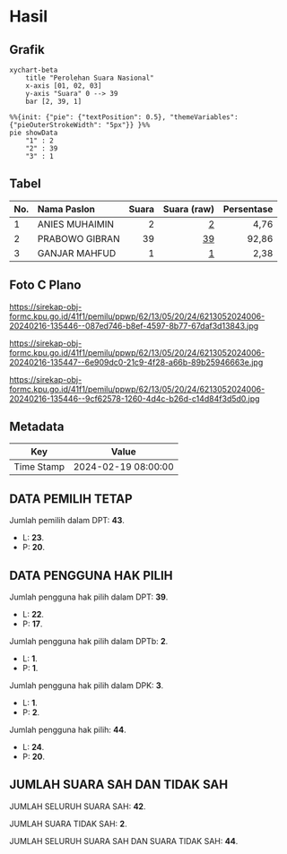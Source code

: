 # Hasil

## Grafik

```mermaid
xychart-beta
    title "Perolehan Suara Nasional"
    x-axis [01, 02, 03]
    y-axis "Suara" 0 --> 39
    bar [2, 39, 1]
```

```mermaid
%%{init: {"pie": {"textPosition": 0.5}, "themeVariables": {"pieOuterStrokeWidth": "5px"}} }%%
pie showData
    "1" : 2
    "2" : 39
    "3" : 1
```

## Tabel

| No. | Nama Paslon    | Suara | Suara (raw) | Persentase |
|:--- |:-------------- | -----:| -----------:| ----------:|
| 1   | ANIES MUHAIMIN | 2     | [2][p-1]    | 4,76       |
| 2   | PRABOWO GIBRAN | 39    | [39][p-2]   | 92,86      |
| 3   | GANJAR MAHFUD  | 1     | [1][p-3]    | 2,38       |


[p-1]: https://github.com/gigit-pemilu/pemilu-2024/blob/main/pilpres/hitung-suara/sub/62-kalimantan-tengah/sub/13-barito-timur/sub/05-dusun-tengah/sub/2024-sumber-garunggung/sub/006-tps/sub/paslon-1.txt
[p-2]: https://github.com/gigit-pemilu/pemilu-2024/blob/main/pilpres/hitung-suara/sub/62-kalimantan-tengah/sub/13-barito-timur/sub/05-dusun-tengah/sub/2024-sumber-garunggung/sub/006-tps/sub/paslon-2.txt
[p-3]: https://github.com/gigit-pemilu/pemilu-2024/blob/main/pilpres/hitung-suara/sub/62-kalimantan-tengah/sub/13-barito-timur/sub/05-dusun-tengah/sub/2024-sumber-garunggung/sub/006-tps/sub/paslon-3.txt

## Foto C Plano

https://sirekap-obj-formc.kpu.go.id/41f1/pemilu/ppwp/62/13/05/20/24/6213052024006-20240216-135446--087ed746-b8ef-4597-8b77-67daf3d13843.jpg

https://sirekap-obj-formc.kpu.go.id/41f1/pemilu/ppwp/62/13/05/20/24/6213052024006-20240216-135447--6e909dc0-21c9-4f28-a66b-89b25946663e.jpg

https://sirekap-obj-formc.kpu.go.id/41f1/pemilu/ppwp/62/13/05/20/24/6213052024006-20240216-135446--9cf62578-1260-4d4c-b26d-c14d84f3d5d0.jpg


## Metadata

| Key        | Value               |
| ---------- | ------------------- |
| Time Stamp | 2024-02-19 08:00:00 |


## DATA PEMILIH TETAP

Jumlah pemilih dalam DPT: **43**.
 * L: **23**.
 * P: **20**.

## DATA PENGGUNA HAK PILIH

Jumlah pengguna hak pilih dalam DPT: **39**.
 * L: **22**.
 * P: **17**.

Jumlah pengguna hak pilih dalam DPTb: **2**.
 * L: **1**.
 * P: **1**.

Jumlah pengguna hak pilih dalam DPK: **3**.
 * L: **1**.
 * P: **2**.

Jumlah pengguna hak pilih: **44**.
 * L: **24**.
 * P: **20**.

## JUMLAH SUARA SAH DAN TIDAK SAH

JUMLAH SELURUH SUARA SAH: **42**.

JUMLAH SUARA TIDAK SAH: **2**.

JUMLAH SELURUH SUARA SAH DAN SUARA TIDAK SAH: **44**.


